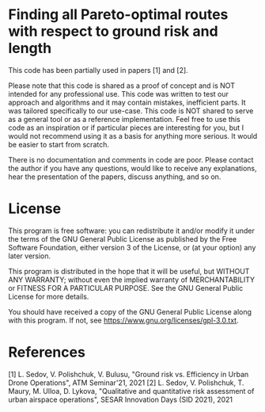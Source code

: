 # Finding all Pareto-optimal routes with respect to ground risk and length

This code has been partially used in papers [1] and [2].

Please note that this code is shared as a proof of concept and is NOT intended for any professional use. This code was written to test our approach and algorithms and it may contain mistakes, inefficient parts. It was tailored specifically to our use-case. This code is NOT shared to serve as a general tool or as a reference implementation. Feel free to use this code as an inspiration or if particular pieces are interesting for you, but I would not recommend using it as a basis for anything more serious. It would be easier to start from scratch.

There is no documentation and comments in code are poor. Please contact the author if you have any questions, would like to receive any explanations, hear the presentation of the papers, discuss anything, and so on.


# License

This program is free software: you can redistribute it and/or modify it under the terms of the GNU General Public License as published by the Free Software Foundation, either version 3 of the License, or (at your option) any later version.

This program is distributed in the hope that it will be useful, but WITHOUT ANY WARRANTY; without even the implied warranty of MERCHANTABILITY or FITNESS FOR A PARTICULAR PURPOSE. See the GNU General Public License for more details.

You should have received a copy of the GNU General Public License along with this program. If not, see https://www.gnu.org/licenses/gpl-3.0.txt.

# References
[1] L. Sedov, V. Polishchuk, V. Bulusu, "Ground risk vs. Efficiency in Urban Drone Operations", ATM Seminar'21, 2021
[2] L. Sedov, V. Polishchuk, T. Maury, M. Ulloa, D. Lykova, "Qualitative and quantitative risk assessment of urban airspace operations", SESAR Innovation Days (SID 2021), 2021